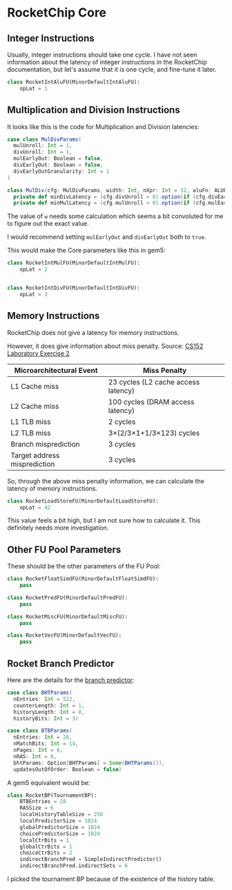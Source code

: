 # RocketChip Core

## Integer Instructions

Usually, integer instructions should take one cycle. I have not seen information about the latency of integer instructions in the RocketChip documentation, but let's assume that it is one cycle, and fine-tune it later.

``` python
class RocketIntAluFU(MinorDefaultIntAluFU):
    opLat = 1
```

## Multiplication and Division Instructions

It looks like this is the code for Multiplication and Division latencies:

``` scala
case class MulDivParams(
  mulUnroll: Int = 1,
  divUnroll: Int = 1,
  mulEarlyOut: Boolean = false,
  divEarlyOut: Boolean = false,
  divEarlyOutGranularity: Int = 1
)

class MulDiv(cfg: MulDivParams, width: Int, nXpr: Int = 32, aluFn: ALUFN = new ALUFN) extends Module {
  private def minDivLatency = (cfg.divUnroll > 0).option(if (cfg.divEarlyOut) 3 else 1 + w/cfg.divUnroll)
  private def minMulLatency = (cfg.mulUnroll > 0).option(if (cfg.mulEarlyOut) 2 else w/cfg.mulUnroll)
```

The value of `w` needs some calculation which seems a bit convoluted for me to figure out the exact value.

I would recommend setting `mulEarlyOut` and `divEarlyOut` both to `true`.

This would make the Core parameters like this in gem5:

``` python
class RocketIntMulFU(MinorDefaultIntMulFU):
    opLat = 2


class RocketIntDivFU(MinorDefaultIntDivFU):
    opLat = 3
```

## Memory Instructions

RocketChip does not give a latency for memory instructions.

However, it does give information about miss penalty. Source: [CS152 Laboratory Exercise 2](https://inst.eecs.berkeley.edu/~cs152/sp18/handouts/lab2-0.2.pdf)

| Microarchitectural Event  | Miss Penalty |
| ---------- | ------------ |
| L1 Cache miss | 23 cycles (L2 cache access latency) |
| L2 Cache miss | 100 cycles (DRAM access latency) |
| L1 TLB miss | 2 cycles |
| L2 TLB miss | 3×(2/3×1+1/3×123) cycles |
| Branch misprediction | 3 cycles |
| Target address misprediction | 3 cycles |

So, through the above miss penalty information, we can calculate the latency of memory instructions.

``` python
class RocketLoadStoreFU(MinorDefaultLoadStoreFU):
    opLat = 42
```

This value feels a bit high, but I am not sure how to calculate it. This definitely needs more investigation.

## Other FU Pool Parameters

These should be the other parameters of the FU Pool:

``` python
class RocketFloatSimdFU(MinorDefaultFloatSimdFU):
    pass

class RocketPredFU(MinorDefaultPredFU):
    pass

class RocketMiscFU(MinorDefaultMiscFU):
    pass

class RocketVecFU(MinorDefaultVecFU):
    pass
```

## Rocket Branch Predictor

Here are the details for the [branch predictor](https://github.com/chipsalliance/rocket-chip/blob/master/src/main/scala/rocket/BTB.scala):

``` scala
case class BHTParams(
  nEntries: Int = 512,
  counterLength: Int = 1,
  historyLength: Int = 8,
  historyBits: Int = 3)

case class BTBParams(
  nEntries: Int = 28,
  nMatchBits: Int = 14,
  nPages: Int = 6,
  nRAS: Int = 6,
  bhtParams: Option[BHTParams] = Some(BHTParams()),
  updatesOutOfOrder: Boolean = false)
```

A gem5 equivalent would be:

``` python
class RocketBP(TournamentBP):
    BTBEntries = 28
    RASSize = 6
    localHistoryTableSize = 256
    localPredictorSize = 1024
    globalPredictorSize = 1024
    choicePredictorSize = 1024
    localCtrBits = 1
    globalCtrBits = 1
    choiceCtrBits = 2
    indirectBranchPred = SimpleIndirectPredictor()
    indirectBranchPred.indirectSets = 6
```

I picked the tournament BP because of the existence of the history table.
